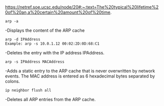 

https://netref.soe.ucsc.edu/node/20#:~:text=The%20typical%20lifetime%20of%20an,a%20certain%20amount%20of%20time.

    arp -a
    
-Displays the content of the ARP cache
    
    arp -d IPAddress
    Example: arp -s 10.0.1.12 00:02:2D:0D:68:C1

-Deletes the entry with the IP address IPAddress.

    arp -s IPAddress MACAddress
-Adds a static entry to the ARP cache that is never overwritten by network events. The MAC address is entered as 6 hexadecimal bytes separated by colons.

    ip neighbor flush all
-Deletes all ARP entries from the ARP cache.
